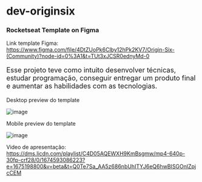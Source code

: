 # dev-originsix
### Rocketseat Template on Figma

Link template Figma:
https://www.figma.com/file/4DtZUoPk6Clby12hPk2KV7/Origin-Six-(Community)?node-id=0%3A1&t=TUt3xJCSR0ednyMd-0

<p style="font-size: 18px">Esse projeto teve como intuito desenvolver técnicas, estudar programação, conseguir entregar um produto final e aumentar as habilidades com as tecnologias.</p>

Desktop preview do template
<br />

![image](https://user-images.githubusercontent.com/68341332/214409588-047bee8f-d668-488f-ab4e-d48692131f07.png)

Mobile preview do template
<br />

![image](https://user-images.githubusercontent.com/68341332/214409773-06413f6f-c68f-4a95-b4b9-1c6b9f03f1b6.png)

Video de apresentação:
https://dms.licdn.com/playlist/C4D05AQEWXH9KmBsgmw/mp4-640p-30fp-crf28/0/1674593086223?e=1675198800&v=beta&t=Q0Te7Sa_AA5z686nbUhITYJ6eQ6hwBISGOnlZpjcCEM
